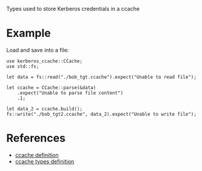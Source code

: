 <!-- cargo-sync-readme start -->

Types used to store Kerberos credentials in a ccache

# Example
Load and save into a file:
```no_run
use kerberos_ccache::CCache;
use std::fs;

let data = fs::read("./bob_tgt.ccache").expect("Unable to read file");

let ccache = CCache::parse(&data)
    .expect("Unable to parse file content")
    .1;

let data_2 = ccache.build();
fs::write("./bob_tgt2.ccache", data_2).expect("Unable to write file");
```
# References
* [ccache definition](https://web.mit.edu/kerberos/krb5-1.12/doc/basic/ccache_def.html)
* [ccache types definition](https://repo.or.cz/w/krb5dissect.git/blob_plain/HEAD:/ccache.txt)

<!-- cargo-sync-readme end -->
